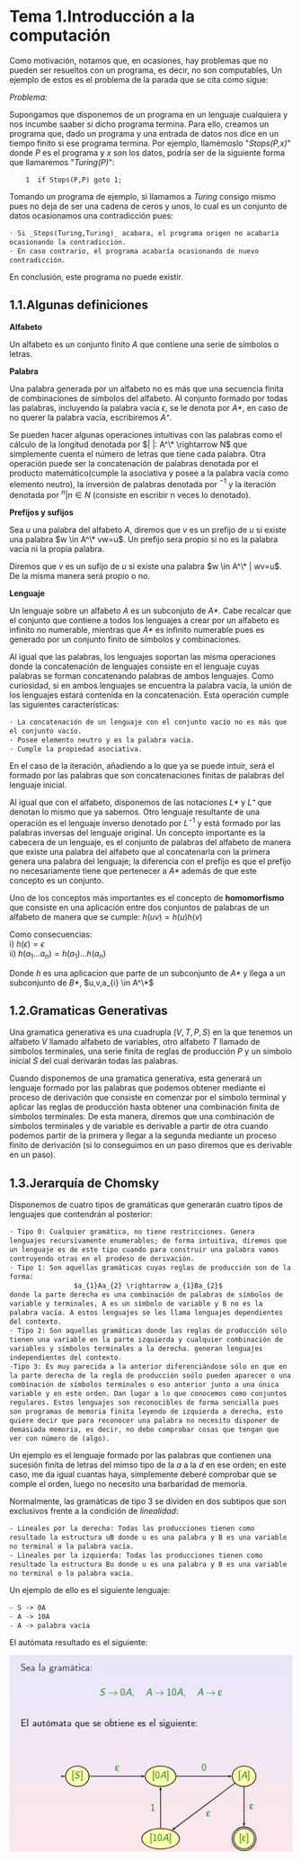 # Tema 1.Introducción a la computación

Como motivación, notamos que, en ocasiones, hay problemas que no pueden ser resueltos con un programa, es decir, no son computables, Un ejemplo de estos es el problema de la parada que se cita como sigue: 

_Problema:_

Supongamos que disponemos de un programa en un lenguaje cualquiera y nos incumbe saaber si dicho programa termina. Para ello, creamos un programa que, dado un programa y una entrada de datos nos dice en un tiempo finito si ese programa termina. Por ejemplo, llamémoslo "_Stops(P,x)_" donde _P_ es el programa y _x_ son los datos, podría ser de la siguiente forma que llamaremos "_Turing(P)_":

```
    1  if Stops(P,P) goto 1;
```    
Tomando un programa de ejemplo, si llamamos a _Turing_ consigo mismo pues no deja de ser una cadena de ceros y unos, lo cual es un conjunto de datos ocasionamos una contradicción pues:

    · Si _Stops(Turing,Turing)_ acabara, el programa origen no acabaría ocasionando la contradicción.
    · En caso contrario, el programa acabaría ocasionando de nuevo contradicción.
En conclusión, este programa no puede existir.

## 1.1.Algunas definiciones

__Alfabeto__

Un alfabeto es un conjunto finito _A_ que contiene una serie de símbolos o letras. 

__Palabra__ 

Una palabra generada por un alfabeto no es más que una secuencia finita de combinaciones de símbolos del alfabeto. Al conjunto formado por todas las palabras, incluyendo la palabra vacía ${\epsilon}$, se le denota por _A*_, en caso de no querer la palabra vacía, escribiremos _A⁺_.

Se pueden hacer algunas operaciones intuitivas con las palabras como el cálculo de la longitud denotada por $| |: A^\* \rightarrow N$ que simplemente cuenta el número de letras que tiene cada palabra. Otra operación puede ser la concatenación de palabras denotada por el producto matemático(cumple la asociativa y posee a la palabra vacía como elemento neutro), la inversión de palabras denotada por $^{-1}$ y la iteración denotada por $^n | n \in N$  (consiste en escribir n veces lo denotado).

__Prefijos y sufijos__

Sea _u_ una palabra del alfabeto _A_, diremos que _v_ es un prefijo de _u_ si existe una palabra $w \in  A^\*  vw=u$. Un prefijo sera propio si no es la palabra vacía ni la propia palabra.

Diremos que _v_ es un sufijo de _u_ si existe una palabra $w \in A^\* | wv=u$. De la misma manera será propio o no.

__Lenguaje__

Un lenguaje sobre un alfabeto _A_ es un subconjuto de _A*_. Cabe recalcar que el conjunto que contiene a todos los lenguajes a crear por un alfabeto es infinito no numerable, mientras que _A*_ es infinito numerable pues es generado por un conjunto finito de símbolos y combinaciones.

Al igual que las palabras, los lenguajes soportan las misma operaciones donde la concatenación de lenguajes consiste en el lenguaje cuyas palabras se forman concatenando palabras de ambos lenguajes. Como curiosidad, si en ambos lenguajes se encuentra la palabra vacía, la unión de los lenguajes estará contenida en la concatenación. Esta operación cumple las siguientes características:

    · La concatenación de un lenguaje con el conjunto vacío no es más que el conjunto vacío.
    · Posee elemento neutro y es la palabra vacía.
    · Cumple la propiedad asociativa.

En el caso de la iteración, añadiendo a lo que ya se puede intuir, será el formado por las palabras que son concatenaciones finitas de palabras del lenguaje inicial.

Al igual que con el alfabeto, disponemos de las notaciones _L*_ y _L⁺_ que denotan lo mismo que ya sabemos.
Otro lenguaje resultante de una operación es el lenguaje inverso denotado por $L^{-1}$ y está formado por las palabras inversas del lenguaje original.
Un concepto importante es la cabecera de un lenguaje, es el conjunto de palabras del alfabeto de manera que existe una palabra del alfabeto que al concatenarla con la primera genera una palabra del lenguaje; la diferencia con el prefijo es que el prefijo no necesariamente tiene que pertenecer a _A*_ además de que este concepto es un conjunto.

Uno de los conceptos más importantes es el concepto de __homomorfismo__ que consiste en una aplicación entre dos conjuntos de palabras de un alfabeto de manera que se cumple:
                                        $h(uv) = h(u)h(v)$

Como consecuencias:  
    i) $h(\epsilon) = \epsilon$  
    ii) $h(a_1...a_n) = h(a_1)...h(a_n)$

Donde _h_ es una aplicacion que parte de  un subconjunto de _A*_ y llega a un subconjunto de  _B*_, $u,v,a_{i} \in A^\*$ 

## 1.2.Gramaticas Generativas

Una gramatica generativa es una cuadrupla $(V,T,P,S)$ en la que tenemos un alfabeto _V_ llamado alfabeto de variables, otro alfabeto _T_ llamado de símbolos terminales, una serie finita de reglas de producción _P_ y un símbolo inicial _S_ del cual derivarán todas las palabras.

Cuando disponemos de una gramatica generativa, esta generará un lenguaje formado por las palabras que podemos obtener mediante el proceso de derivación que consiste en comenzar por el símbolo terminal y aplicar las reglas de producción hasta obtener una combinación finita de símbolos terminales. De esta manera, diremos que una combinación de símbolos terminales y de variable es derivable a partir de otra cuando podemos partir de la primera y llegar a la segunda mediante un proceso finito de derivación (si lo conseguimos en un paso diremos que es derivable en un paso).

## 1.3.Jerarquía de Chomsky

Disponemos de cuatro tipos de gramáticas que generarán cuatro tipos de lenguajes que contendrán al posterior:

    · Tipo 0: Cualquier gramática, no tiene restricciones. Genera lenguajes recursivamente enumerables; de forma intuitiva, diremos que un lenguaje es de este tipo cuando para construir una palabra vamos contruyendo otras en el prodeso de derivación.
    · Tipo 1: Son aquellas gramáticas cuyas reglas de producción son de la forma:  
                    $a_{1}Aa_{2} \rightarrow a_{1}Ba_{2}$  
    donde la parte derecha es una combinación de palabras de símbolos de variable y terminales, A es un símbolo de variable y B no es la palabra vacía. A estos lenguajes se les llama lenguajes dependientes del contexto.
    · Tipo 2: Son aquellas gramáticas donde las reglas de producción sólo tienen una variable en la parte izquierda y cualquier combinación de variables y símbolos terminales a la derecha. generan lenguajes independientes del contexto.
    ·Tipo 3: Es muy parecida a la anterior diferenciándose sólo en que en la parte derecha de la regla de producción soólo pueden aparecer o una combinación de símbolos terminales o eso anterior junto a una única variable y en este orden. Dan lugar a lo que conocemos como conjuntos regulares. Estos lenguajes son reconocibles de forma sencialla pues son programas de memoria finita leyendo de izquierda a derecha, esto quiere decir que para reconocer una palabra no necesito disponer de demasiada memoria, es decir, no debo comprobar cosas que tengan que ver con número de (algo). 
Un ejemplo es el lenguaje formado por las palabras que contienen una sucesión finita de letras del mimso tipo de la _a_ a la _d_ en ese orden; en este caso, me da igual cuantas haya, simplemente deberé comprobar que se comple el orden, luego no necesito una barbaridad de memoria.


Normalmente, las gramáticas de tipo 3 se dividen en dos subtipos que son exclusivos frente a la condición de _linealidad_:

    - Lineales por la derecha: Todas las producciones tienen como resultado la estructura uB donde u es una palabra y B es una variable no terminal o la palabra vacía.
    - Lineales por la izquierda: Todas las producciones tienen como resultado la estructura Bu donde u es una palabra y B es una variable no terminal o la palabra vacía.

Un ejemplo de ello es el siguiente lenguaje:

    - S -> 0A
    - A -> 10A
    - A -> palabra vacía

El autómata resultado es el siguiente:

<div>
<p style='text-align:center'>
<img src=./imagenes/ejemploregular.png alt=Error>
</p>
</div>


